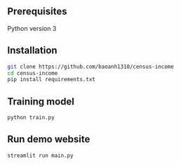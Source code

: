 ## Prerequisites
Python version 3

## Installation
```bash
git clone https://github.com/baoanh1310/census-income
cd census-income
pip install requirements.txt
```

## Training model
```bash
python train.py
```

## Run demo website
```bash
streamlit run main.py
```